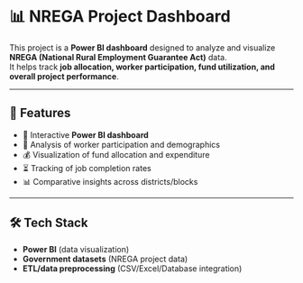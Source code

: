 # 📊 NREGA Project Dashboard

This project is a **Power BI dashboard** designed to analyze and visualize **NREGA (National Rural Employment Guarantee Act)** data.  
It helps track **job allocation, worker participation, fund utilization, and overall project performance**.

---

## 📑 Features
- 📌 Interactive **Power BI dashboard**  
- 👷 Analysis of worker participation and demographics  
- 💰 Visualization of fund allocation and expenditure  
- ⏳ Tracking of job completion rates  
- 📊 Comparative insights across districts/blocks  

---

## 🛠️ Tech Stack
- **Power BI** (data visualization)  
- **Government datasets** (NREGA project data)  
- **ETL/data preprocessing** (CSV/Excel/Database integration)  


